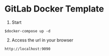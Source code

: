 # GitLab Docker Template

1. Start

````
$docker-compose up -d
````

2. Access the url in your browser

````
http://localhost:9090
````

